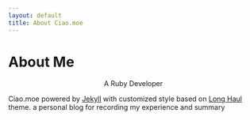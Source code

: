```yaml
---
layout: default
title: About Ciao.moe
---
```


<div class="post">
	<h1 class="pageTitle">About Me</h1>
	<!--<img src="{{ '/assets/img/touring.jpg' | prepend: site.baseurl }}" alt="">-->
	<p class="intro" style="text-align: center">A Ruby Developer</p>
	<p>Ciao.moe powered by <a href="http://jekyllrb.com">Jekyll</a> with customized style based on <a href="https://github.com/brianmaierjr/long-haul">Long Haul</a> theme. a personal blog for recording my experience and summary</p>
	
</div>
